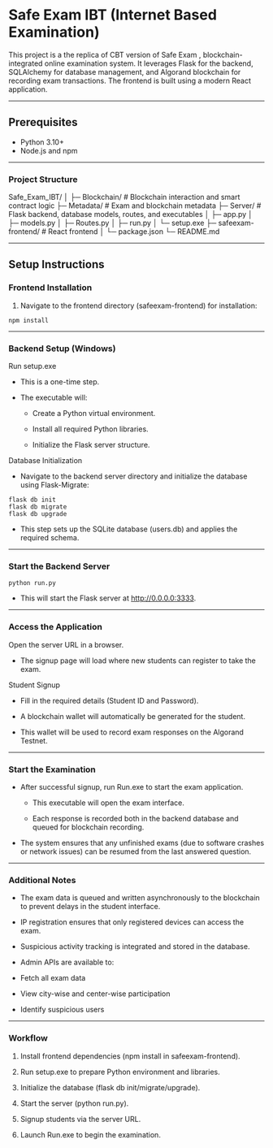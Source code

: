 # Safe Exam IBT (Internet Based Examination)

This project is a the replica of CBT version of Safe Exam , blockchain-integrated online examination system. It leverages Flask for the backend, SQLAlchemy for database management, and Algorand blockchain for recording exam transactions. The frontend is built using a modern React application.

---

## Prerequisites

- Python 3.10+
- Node.js and npm

---

### Project Structure

Safe_Exam_IBT/
│
├─ Blockchain/           # Blockchain interaction and smart contract logic
├─ Metadata/             # Exam and blockchain metadata
├─ Server/               # Flask backend, database models, routes, and executables
│   ├─ app.py
│   ├─ models.py
│   ├─ Routes.py
│   ├─ run.py
│   └─ setup.exe
├─ safeexam-frontend/    # React frontend
│   └─ package.json
└─ README.md

---

## Setup Instructions


### Frontend Installation

1. Navigate to the frontend directory (safeexam-frontend) for installation:


```
npm install
```

---

### Backend Setup (Windows)

<p> Run setup.exe </p>

- This is a one-time step.

- The executable will:

    - Create a Python virtual environment.

    - Install all required Python libraries.

    - Initialize the Flask server structure.

<p> Database Initialization </p>

- Navigate to the backend server directory and initialize the database using Flask-Migrate:

```
flask db init
flask db migrate
flask db upgrade
```

- This step sets up the SQLite database (users.db) and applies the required schema.

---


### Start the Backend Server

```
python run.py
```

- This will start the Flask server at http://0.0.0.0:3333.


---

### Access the Application

<p> Open the server URL in a browser.

- The signup page will load where new students can register to take the exam.

<p> Student Signup </p>

- Fill in the required details (Student ID and Password).

- A blockchain wallet will automatically be generated for the student.

- This wallet will be used to record exam responses on the Algorand Testnet.

---


### Start the Examination

- After successful signup, run Run.exe to start the exam application.</p>

    - This executable will open the exam interface.

    - Each response is recorded both in the backend database and queued for blockchain recording.

- The system ensures that any unfinished exams (due to software crashes or network issues) can be resumed from the last answered question.

---


### Additional Notes

- The exam data is queued and written asynchronously to the blockchain to prevent delays in the student interface.

- IP registration ensures that only registered devices can access the exam.

- Suspicious activity tracking is integrated and stored in the database.

- Admin APIs are available to:

- Fetch all exam data

- View city-wise and center-wise participation

- Identify suspicious users


---


### Workflow

1. Install frontend dependencies (npm install in safeexam-frontend).

2. Run setup.exe to prepare Python environment and libraries.

3. Initialize the database (flask db init/migrate/upgrade).

4. Start the server (python run.py).

5. Signup students via the server URL.

6. Launch Run.exe to begin the examination.